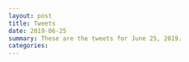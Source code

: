 ```yaml
---
layout: post
title: Tweets
date: 2019-06-25
summary: These are the tweets for June 25, 2019.
categories:
---
```



